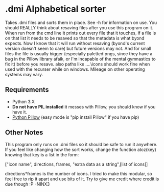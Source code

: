 # .dmi Alphabetical sorter
Takes .dmi files and sorts them in place. See -h for information on use.
You should REALLY think about resaving files after you use this program on it.
When run from the cmd line it prints out every file that it touches, if a file is on that list
it needs to be resaved so that the metadata is what byond expects. Now I know that it will run
without resaving (byond's current version doesn't seem to care) but future versions may not.
And for small files the file is usually bigger (especially paletted pngs, since they have a bug
in the Pillow library afaik, or I'm incapable of the mental gymnastics to fix it) before you resave.
also paths like ..\..\icons should work fine when used with the recurser while on windows.
Mileage on other operating systems may vary.
## Requirements
* Python 3.X
* **Do not have PIL installed** it messes with Pillow, you should know if you have it.
* [Python Pillow](https://python-pillow.org/) (easy mode is "pip install Pillow" if you have pip)
## Other Notes
This program only runs on .dmi files so it should be safe to run it anywhere.
If you feel like changing how the sort works, change the function atoz(key) knowing that
key is a list in the form:

["icon name", directions, frames, "extra data as a string",[list of icons]]

directions*frames is the number of icons.
I tried to make this modular, so feel free to rip it apart and use bits of it.
Try to give me credit where credit is due though :P
-NINX3
